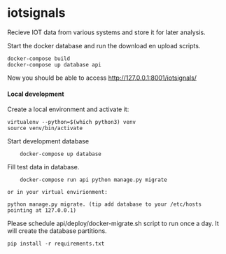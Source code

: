 # iotsignals
Recieve IOT data from various systems and store it for later analysis.


Start the docker database and run the download en upload scripts.
```
docker-compose build
docker-compose up database api
```

Now you should be able to access http://127.0.0.1:8001/iotsignals/


#### Local development ####

Create a local environment and activate it:
```
virtualenv --python=$(which python3) venv
source venv/bin/activate
```

Start development database


```
	docker-compose up database
```

Fill test data in database.

        docker-compose run api python manage.py migrate

	or in your virtual envirionment:

	python manage.py migrate. (tip add database to your /etc/hosts pointing at 127.0.0.1)

Please schedule api/deploy/docker-migrate.sh script to run once a day. It will create the database partitions.

```
pip install -r requirements.txt
```
